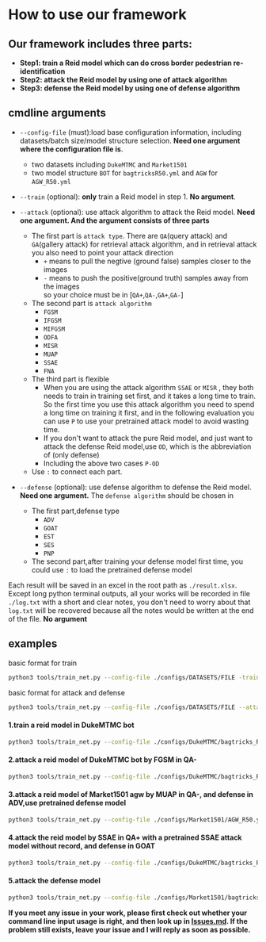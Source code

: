 # How to use our framework

## Our framework includes three parts:

- **Step1: train a Reid model which can do cross border pedestrian re-identification**
- **Step2: attack the Reid model by using one of attack algorithm**
- **Step3: defense the Reid model by using one of defense algorithm**

## cmdline arguments

- `--config-file` (must):load base configuration information, including datasets/batch size/model structure selection. 
 **Need one argument where the configuration file is**.
  - two datasets including `DukeMTMC` and `Market1501`
  - two model structure `BOT` for `bagtricksR50.yml` and `AGW` for `AGW_R50.yml` 
 
- `--train` (optional):  **only** train a Reid model in step 1. **No argument**.

- `--attack` (optional): use attack algorithm to attack the Reid model. **Need one argument. And the argument consists of three parts** 
  - The first part is `attack type`. 
  There are `QA`(query attack) and `GA`(gallery attack) for retrieval attack algorithm, and in retrieval attack you also need to point your attack direction
    - `+` means to pull the negtive (ground false) samples closer to the images
    - `-` means to push the positive(ground truth) samples away from the images
  <br>so your choice must be in [`QA+`,`QA-`,`GA+`,`GA-`]
  - The second part is `attack algorithm`
    - `FGSM`
    - `IFGSM`
    - `MIFGSM`
    - `ODFA`
    - `MISR`
    - `MUAP`
    - `SSAE`
    - `FNA`
  - The third part is flexible
    - When you are using the attack algorithm `SSAE` or `MISR` , they both needs to train in training set first, and it takes a long time to train. So the first time you use this attack algorithm you need to spend a long time on training it first, and in the following evaluation you can use `P` to use your pretrained attack model to avoid wasting time.
    - If you don't want to attack the pure Reid model, and just want to attack the defense Reid model,use `OD`, which is the abbreviation of (only defense)
    - Including the above two cases `P-OD`
  - Use `:` to connect each part.
  
- `--defense` (optional): use defense algorithm to defense the Reid model. **Need one argument.** The `defense algorithm` should be chosen in 
  - The first part,defense type
     - `ADV`
     - `GOAT`
     - `EST`
     - `SES`
     - `PNP`
  - The second part,after training your defense model first time, you could use `:` to load the pretrained defense model
  
Each result will be saved in an excel in the root path as `./result.xlsx`. Except long python terminal outputs, all your works will be recorded in file `./log.txt` with a short and clear notes, you don't need to worry about that `log.txt` will be recovered because all the notes would be written at the end of the file. **No argument**


## examples
basic format for train
```bash
python3 tools/train_net.py --config-file ./configs/DATASETS/FILE -train MODEL.DEVICE 'cuda:0'
```
basic format for attack and defense
```bash
python3 tools/train_net.py --config-file ./configs/DATASETS/FILE --attack X:X:X --defense X MODEL.DEVICE 'cuda:0'
```
#### 1.train a reid model in DukeMTMC bot
```bash
python3 tools/train_net.py --config-file ./configs/DukeMTMC/bagtricks_R50.yml --train MODEL.DEVICE 'cuda:0'
```
#### 2.attack a reid model of DukeMTMC bot by FGSM in QA-
```bash
python3 tools/train_net.py --config-file ./configs/DukeMTMC/bagtricks_R50.yml --attack QA-:FGSM MODEL.DEVICE 'cuda:0'
```
#### 3.attack a reid model of Market1501 agw by MUAP in QA-, and defense in ADV,use pretrained defense model
```bash
python3 tools/train_net.py --config-file ./configs/Market1501/AGW_R50.yml --attack QA-:MUAP --defense ADV: MODEL.DEVICE 'cuda:0'
```
#### 4.attack the reid model by SSAE in QA+ with a pretrained SSAE attack model without record, and defense in GOAT
```bash
python3 tools/train_net.py --config-file ./configs/DukeMTMC/bagtricks_R50.yml --attack QA+:SSAE:P --defense GOAT MODEL.DEVICE 'cuda:0'
```
#### 5.attack the defense model
```bash
python3 tools/train_net.py --config-file ./configs/Market1501/bagtricks_R50.yml --attack GA-:IFGSM:OD --defense SES --record MODEL.DEVICE 'cuda:0'
```

**If you meet any issue in your work, please first check out whether your command line input usage is right, and then look up in [Issues.md](Issues.md). If the problem still exists, leave your issue and I will reply as soon as possible.**
